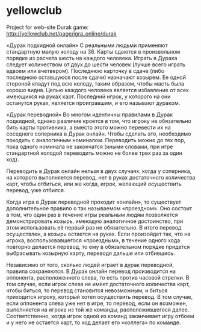 # yellowclub

Project for web-site Durak game: http://yellowclub.net/page/igra_online/durak 

«Дурак подкидной онлайн»
С реальными людьми применяют стандартную малую колоду на 36. Карты сдаются в произвольном порядке из расчета шесть на каждого человека. Играть в Дурака следует количеством от двух до шести человек (лучше всего играть вдвоем или вчетвером). Последнюю карточку в сдаче (либо последнюю оставшуюся после сдачи) назначают козырем. Ее одной стороной кладут под всю колоду, таким образом, чтобы масть была хорошо видна. Целью каждого человека является избавление от всех имеющихся на руках карт. Последний игрок, у которого на они останутся руках, является проигравшим, и его называют дураком.

«Дурак переводной»
Во многом идентичны правилами в Дурак подкидной, однако различие кроется в том, что игроку не обязательно бить карты противника, а вместо этого можно перевести их на соседнего соперника в Дурак онлайн. Чтобы сделать это, необходимо походить с аналогичным номиналом. Переводить можно до тех пор, пока одного номинала не закончатся (иными словами, при игре стандартной колодой переводить можно не более трех раз за один ход).

Переводить в Дурак онлайн нельзя в двух случаях: когда у соперника, на которого выполняется перевод, нет в руках достаточного количества карт, чтобы отбиться,	или же когда, игрок, желающий осуществить перевод, уже отбился.

Когда игра в Дурак переводной проходит «онлайн», то существует дополнительное правило о так называемом «проездном». Оно состоит в том, что один раз в течение игры реальным людям позволяется демонстрировать козырь, имеющую аналогичное достоинство, при этом использовать её первый раз не обязательно. В итоге перевод осуществлен, а козырь остается на руках. Если произойдет так, что на игрока, воспользовавшегося «проездным», в течение одного хода повторно делается перевод, то ему в обязательном порядке придется выбрасывать козырную карту, переводя дальше или отбившись.

Независимо от того, сколько людей играет в дурак переводной, правила сохраняются. В Дурак онлайн перевод производится на оппонента, расположенного слева, то есть против часовой стрелки. В том случае, если игрок слева не имеет достаточного количества карт, чтобы биться, то перевод становится невозможным, и биться приходится игроку, который хотел осуществить перевод. В том случае, если оппонента слева уже нет в игре, то перевод, если он возможен, выполняется на игрока из той же команды, расположившегося далее. Соответственно, когда игрок одной из команд заканчивает игру отбоем и у него не остается карт, то ход делает его «коллега» по команде.



